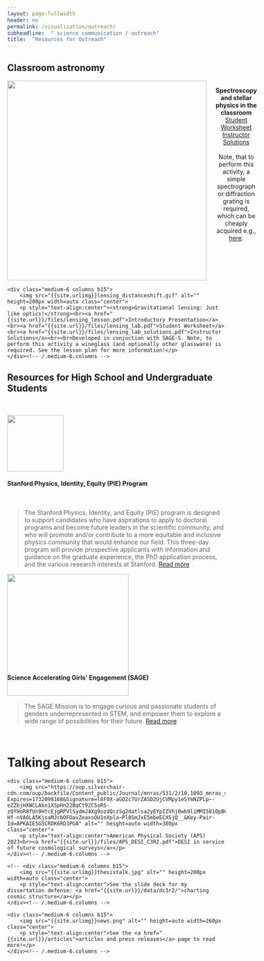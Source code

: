 ```yaml
---
layout: page-fullwidth
header: no
permalink: /visualization/outreach/
subheadline:  " science communication / outreach"
title:  "Resources for Outreach"
---
```

<h2>Classroom astronomy</h2>
<div class="row t60">
    <div class="medium-6 columns b15">
        <img src="{{site.urlimg}}Light_dispersion_conceptual.gif" alt="" height=auto width=460px class="center">
        <p style="text-align:center"><strong>Spectroscopy and stellar physics in the classroom</strong><br><a href="{{site.url}}/files/Spectroscopy_and_Stellar_Physics.pdf">Student Worksheet</a><br><a href="{{site.url}}/files/Spectroscopy_and_Stellar_Physics_solutions.pdf">Instructor Solutions</a><br><br>Note, that to perform this activity, a simple spectrograph or diffraction grating is required, which can be cheaply acquired e.g., <a href="https://www.arborsci.com/products/quantitative-spectroscope?currency=USD&variant=18111874400329&utm_source=google&utm_medium=cpc&utm_campaign=Google%20Shopping&stkn=76ed39d3225f&gad_source=1&gclid=Cj0KCQiAire5BhCNARIsAM53K1iyqFHYY16xAX1mYkjojA6Y1Fk2gn7omLaHruQYyGIUwNWkU5iZPX4aAle1EALw_wcB">here</a>.</p>
    </div><!-- /.medium-6.columns -->

    <div class="medium-6 columns b15">
        <img src="{{site.urlimg}}lensing_distanceshift.gif" alt="" height=200px width=auto class="center">
        <p style="text-align:center"><strong>Gravitational lensing: Just like optics!</strong><br><a href="{{site.url}}/files/lensing_lesson.pdf">Introductory Presentation</a><br><a href="{{site.url}}/files/lensing_lab.pdf">Student Worksheet</a><br><a href="{{site.url}}/files/lensing_lab_solutions.pdf">Instructor Solutions</a><br><br>Developed in conjuction with SAGE-S. Note, to perform this activity a wineglass (and optionally other glassware) is required. See the lesson plan for more information!</p>
    </div><!-- /.medium-6.columns -->

</div><!-- /.row -->
<h2>Resources for High School and Undergraduate Students</h2><br>
<p><img src="https://physics.stanford.edu/sites/physics/files/styles/hero_no_text_1200px_/public/media/image/stanford_pie_banner_0.png" alt="" style="display:inline-block; padding-right:10px; width:auto; height:130px;"><h4>Stanford Physics, Identity, Equity (PIE) Program</h4><br><blockquote>The Stanford Physics, Identity, and Equity (PIE) program is designed to support candidates who have aspirations to apply to doctoral programs and become future leaders in the scientific community, and who will promote and/or contribute to a more equitable and inclusive physics community that would enhance our field. This three-day program will provide prospective applicants with information and guidance on the graduate experience, the PhD application process, and the various research interests at Stanford. <a href="https://physics.stanford.edu/inclusion/stanford-pie">Read more</a></blockquote></p>

<p><img src="https://nationallabs.org/wp-content/uploads/2017/03/slac-logo-1-1200x1000.png" alt="" style="display:inline-block; padding-right:30px; width:auto; height:280px; margin: 0px -70px -70px 0px"><h4>Science Accelerating Girls' Engagement (SAGE)</h4><br><blockquote>The SAGE Mission is to engage curious and passionate students of genders underrepresented in STEM, and empower them to explore a wide range of possibilities for their future. <a href="https://sage.slac.stanford.edu/">Read more</a></blockquote></p><br>

<h1>Talking about Research</h1>
<div class="row t60">

    <div class="medium-6 columns b15">
        <img src="https://oup.silverchair-cdn.com/oup/backfile/Content_public/Journal/mnras/531/2/10.1093_mnras_stae1316/1/m_stae1316fig11.jpeg?Expires=1732098168&Signature=l8F0X-aGO2c7UrZASD2UjCVMpy1eSYmNZPLp~-eZZbjHXWCLAkn1XSpHn22BqCt92C5oRS-zQYHoR8fUn9HtcEjgRPVlSydmJ4Xg9ozdQczSg2datlsa2yEYpIZVhj0wb9liMMI581OpBCDFhmTYpgAuIWp4qXKxEW~csIChPqIyytPwkC8TmidvWtydGYsxZHvw3AjlbfU1oEpJNv3os3clSPR9sJajCGzybhMW7Y9d87EwbwQrOM10~9I1hQfsSOQZYDeUES5h15Xt~Ctc5uKDGp07ch-Hf-nVA6LA5KjsaMJcbOFOavZeaxsOU1nXpla~Pl8SmJxE5mbeECX5jQ__&Key-Pair-Id=APKAIE5G5CRDK6RD3PGA" alt="" height=auto width=380px class="center">
        <p style="text-align:center">American Physical Society (APS) 2023<br><a href="{{site.url}}/files/APS_DESI_C3R2.pdf">DESI in service of future cosmological surveys</a></p>
    </div><!-- /.medium-6.columns -->

    <!-- <div class="medium-6 columns b15">
        <img src="{{site.urlimg}}thesistalk.jpg" alt="" height=200px width=auto class="center">
        <p style="text-align:center">See the slide deck for my dissertation defense: <a href="{{site.url}}/data/dc3r2/">charting cosmic structure</a></p>
    </div><!-- /.medium-6.columns --> 

    <div class="medium-6 columns b15">
        <img src="{{site.urlimg}}news.png" alt="" height=auto width=260px class="center">
        <p style="text-align:center">See the <a href="{{site.url}}/articles">articles and press releases</a> page to read more!</p>
    </div><!-- /.medium-6.columns -->
</div><!-- /.row -->
